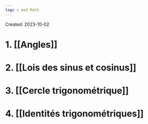 ```yaml
---
tags : mod Math
---
```

Created: 2023-10-02

# 1. [[Angles]] 
# 2. [[Lois des sinus et cosinus]]
# 3. [[Cercle trigonométrique]]
# 4. [[Identités trigonométriques]]
